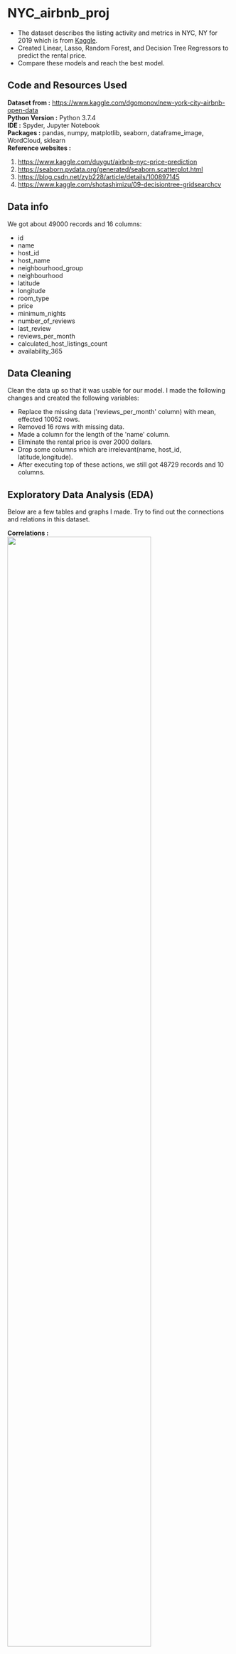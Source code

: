 # NYC_airbnb_proj  
* The dataset describes the listing activity and metrics in NYC, NY for 2019 which is from [Kaggle](https://www.kaggle.com/dgomonov/new-york-city-airbnb-open-data).
* Created Linear, Lasso, Random Forest, and Decision Tree Regressors to predict the rental price.
* Compare these models and reach the best model.

## Code and Resources Used 
**Dataset from :** https://www.kaggle.com/dgomonov/new-york-city-airbnb-open-data  
**Python Version :** Python 3.7.4  
**IDE :** Spyder, Jupyter Notebook  
**Packages :** pandas, numpy, matplotlib, seaborn, dataframe_image, WordCloud, sklearn  
**Reference websites :**
1. https://www.kaggle.com/duygut/airbnb-nyc-price-prediction  
2. https://seaborn.pydata.org/generated/seaborn.scatterplot.html
3. https://blog.csdn.net/zyb228/article/details/100897145
4. https://www.kaggle.com/shotashimizu/09-decisiontree-gridsearchcv

## Data info 
We got about 49000 records and 16 columns:
*	id
*	name
*	host_id
*	host_name
*	neighbourhood_group
*	neighbourhood
*	latitude
*	longitude
*	room_type 
*	price
*	minimum_nights
*	number_of_reviews
*	last_review 
*	reviews_per_month
*	calculated_host_listings_count
*	availability_365 

## Data Cleaning
Clean the data up so that it was usable for our model. I made the following changes and created the following variables:    
* Replace the missing data ('reviews_per_month' column) with mean, effected 10052 rows. 
* Removed 16 rows with missing data.  
* Made a column for the length of the 'name' column.  
* Eliminate the rental price is over 2000 dollars.
* Drop some columns which are irrelevant(name, host_id, latitude,longitude).
* After executing top of these actions, we still got 48729 records and 10 columns.

## Exploratory Data Analysis (EDA)
Below are a few tables and graphs I made. Try to find out the connections and relations in this dataset. 

**Correlations :**      
<img src="https://github.com/JohnnyHsieh1020/NYC_airbnb_proj/blob/main/images/Correlations.png" width=80%, heigh=80%>

**Neighbourhood group :**      
<img src="https://github.com/JohnnyHsieh1020/NYC_airbnb_proj/blob/main/images/neighbourhood_group.png">

**Neighborhood Top 20 :**      
<img src="https://github.com/JohnnyHsieh1020/NYC_airbnb_proj/blob/main/images/neighbourhood.png">

**Room Type :**      
<img src="https://github.com/JohnnyHsieh1020/NYC_airbnb_proj/blob/main/images/room_type.png">

**Price by Neighborhood group :**      
<img src="https://github.com/JohnnyHsieh1020/NYC_airbnb_proj/blob/main/images/price_by_ne_group.png">

**Word Cloud (Name) :**  
<img src="https://github.com/JohnnyHsieh1020/NYC_airbnb_proj/blob/main/images/wordcloud_name.png" width="600">

**Word Cloud (Neighbourhood) :**  
<img src="https://github.com/JohnnyHsieh1020/NYC_airbnb_proj/blob/main/images/wordcloud_neighbourhood.png" width="600">
 
## Model Building
1. By using LabelEncoder. It can transform data into a value between 0 and n_classes-1.
2. I split the data in a 80–20 ratio.
3. I used four different models and evaluated them using Mean Absolute Error(MAE).
    * Linear Regression: NMAE = -64.80  
    * Lasso Regression: NMAE = -64.79
    * Random Forest: NMAE = -60.36
    * Decision Tree Regressor: NMAE = -58.64
4. I also used GridsearchCV to find out the best group of parameters that can optimize the Random Forest and Decision Tree Regressor model.
    * GridsearchCV & Random Forest: NMAE =  -56.05
    * GridsearchCV & Decision Tree Regressor: NMAE =  -57.86

## Model performance
Below are the results. Using GridsearchCV to optimize Random Forest model has the best performance.  
* Linear Regression: MAE = 66.34
* Lasso Regression: MAE = 66.33
* Random Forest: MAE = 60.953719964861605
* GridsearchCV & Random Forest: MAE = 56.94
* Decision Tree Regressor: MAE = 59.96
* GridsearchCV & Decision Tree Regressor: MAE = 58.60
